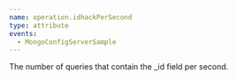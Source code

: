 ```yaml
---
name: operation.idhackPerSecond
type: attribute
events:
  - MongoConfigServerSample
---
```


The number of queries that contain the \_id field per second.